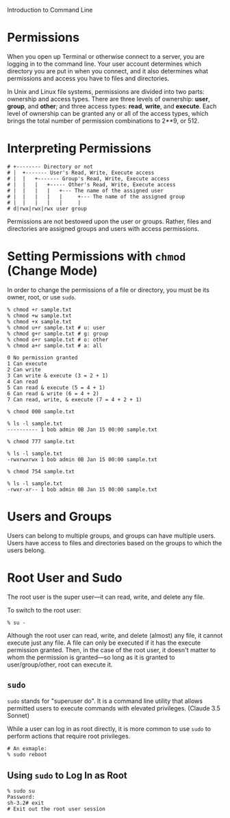 Introduction to Command Line

# Permissions
When you open up Terminal or otherwise connect to a server, you are logging in to the command line. Your user account determines which directory you are put in when you connect, and it also determines what permissions and access you have to files and directories.

In Unix and Linux file systems, permissions are divided into two parts: ownership and access types. There are three levels of ownership: **user**, **group**, and **other**; and three access types: **read**, **write**, and **execute**. Each level of ownership can be granted any or all of the access types, which brings the total number of permission combinations to 2**9, or 512.

# Interpreting Permissions
```shell
# +-------- Directory or not
# |  +------- User's Read, Write, Execute access
# |  |   +------- Group's Read, Write, Execute access
# |  |   |   +----- Other's Read, Write, Execute access
# |  |   |   |   +--- The name of the assigned user
# |  |   |   |   |     +--- The name of the assigned group
# |  |   |   |   |     |
# d|rwx|rwx|rwx user group
```
Permissions are not bestowed upon the user or groups. Rather, files and directories are assigned groups and users with access permissions.

# Setting Permissions with `chmod` (Change Mode)
In order to change the permissions of a file or directory, you must be its owner, root, or use `sudo`.
```shell
% chmod +r sample.txt
% chmod +w sample.txt
% chmod +x sample.txt
% chmod u+r sample.txt # u: user
% chmod g+r sample.txt # g: group
% chmod o+r sample.txt # o: other
% chmod a+r sample.txt # a: all
```
```
0 No permission granted
1 Can execute
2 Can write
3 Can write & execute (3 = 2 + 1)
4 Can read
5 Can read & execute (5 = 4 + 1)
6 Can read & write (6 = 4 + 2)
7 Can read, write, & execute (7 = 4 + 2 + 1)
```
```shell
% chmod 000 sample.txt

% ls -l sample.txt
---------- 1 bob admin 0B Jan 15 00:00 sample.txt

% chmod 777 sample.txt

% ls -l sample.txt
-rwxrwxrwx 1 bob admin 0B Jan 15 00:00 sample.txt

% chmod 754 sample.txt

% ls -l sample.txt
-rwxr-xr-- 1 bob admin 0B Jan 15 00:00 sample.txt
```

# Users and Groups
Users can belong to multiple groups, and groups can have multiple users.
Users have access to files and directories based on the groups to which the users belong.

# Root User and Sudo
The root user is the super user—it can read, write, and delete any file.

To switch to the root user:
```shell
% su -
```

Although the root user can read, write, and delete (almost) any file, it cannot execute just any file. A file can only be executed if it has the execute permission granted. Then, in the case of the root user, it doesn't matter to whom the permission is granted—so long as it is granted to user/group/other, root can execute it.

## `sudo`
`sudo` stands for "superuser do". It is a command line utility that allows permitted users to execute commands with elevated privileges. (Claude 3.5 Sonnet)

While a user can log in as root directly, it is more common to use `sudo` to perform actions that require root privileges.

```shell
# An exmaple:
% sudo reboot
```

## Using `sudo` to Log In as Root
```
% sudo su
Password:
sh-3.2# exit 
# Exit out the root user session
```